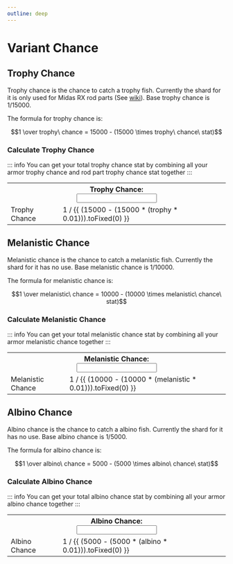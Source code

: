 ```yaml
---
outline: deep
---
```


<script setup>
  import { ref } from 'vue'

  const trophy = ref(0)
  const melanistic = ref(0)
  const albino = ref(0)
</script>

<style module>
  .label {
    font-size: x-small;
  }

  .inputBox {
    border: 1px solid var(--vp-c-default-1);
    border-radius: 4px;
    padding: .2em .6em;
  }
</style>

# Variant Chance

## Trophy Chance
Trophy chance is the chance to catch a trophy fish. Currently the shard for it is only used for Midas RX rod parts (See [wiki](https://wiki.fishonmc.net/wiki/List_Of_Rod_Parts)).
Base trophy chance is 1/15000.

The formula for trophy chance is:

$$1 \over trophy\ chance = 15000 - (15000 \times trophy\ chance\ stat)$$

### Calculate Trophy Chance
::: info
You can get your total trophy chance stat by combining all your armor trophy chance and rod part trophy chance stat together
:::

<table>
  <tbody>
    <tr>
      <th colspan="2"><div :class="$style.label">Trophy Chance:</div><input :class="$style.inputBox" v-model="trophy" type="number"/></th>
    </tr>
    <tr>
      <td>Trophy Chance</td>
      <td>1 / {{ (15000 - (15000 * (trophy * 0.01))).toFixed(0) }}</td>
    </tr>
  </tbody>
</table>

## Melanistic Chance
Melanistic chance is the chance to catch a melanistic fish. Currently the shard for it has no use.
Base melanistic chance is 1/10000.

The formula for melanistic chance is:

$$1 \over melanistic\ chance = 10000 - (10000 \times melanistic\ chance\ stat)$$

### Calculate Melanistic Chance
::: info
You can get your total melanistic chance stat by combining all your armor melanistic chance together
:::

<table>
  <tbody>
    <tr>
      <th colspan="2"><div :class="$style.label">Melanistic Chance:</div><input :class="$style.inputBox" v-model="melanistic" type="number"/></th>
    </tr>
    <tr>
      <td>Melanistic Chance</td>
      <td>1 / {{ (10000 - (10000 * (melanistic * 0.01))).toFixed(0) }}</td>
    </tr>
  </tbody>
</table>

## Albino Chance
Albino chance is the chance to catch a albino fish. Currently the shard for it has no use.
Base albino chance is 1/5000.

The formula for albino chance is:

$$1 \over albino\ chance = 5000 - (5000 \times albino\ chance\ stat)$$

### Calculate Albino Chance
::: info
You can get your total albino chance stat by combining all your armor albino chance together
:::

<table>
  <tbody>
    <tr>
      <th colspan="2"><div :class="$style.label">Albino Chance:</div><input :class="$style.inputBox" v-model="albino" type="number"/></th>
    </tr>
    <tr>
      <td>Albino Chance</td>
      <td>1 / {{ (5000 - (5000 * (albino * 0.01))).toFixed(0) }}</td>
    </tr>
  </tbody>
</table>